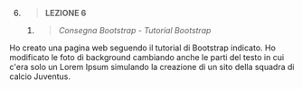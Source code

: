 6. > **LEZIONE 6**
     1. > *Consegna Bootstrap - Tutorial Bootstrap*
     
Ho creato una pagina web seguendo il tutorial di Bootstrap indicato. Ho modificato le foto di background cambiando anche le parti 
del testo in cui c'era solo un Lorem Ipsum simulando la creazione di un sito della squadra di calcio Juventus.
